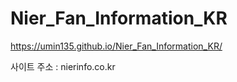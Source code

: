 # Nier_Fan_Information_KR

https://umin135.github.io/Nier_Fan_Information_KR/

사이트 주소 : nierinfo.co.kr
